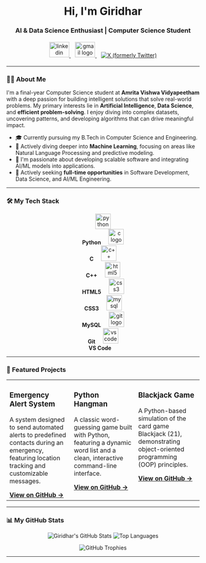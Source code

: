 <div align="center">
  <h1>Hi, I'm Giridhar </h1>
  <h3>AI & Data Science Enthusiast | Computer Science Student</h3>
</div>

<div align="center" style="margin-top: 20px; margin-bottom: 20px;">
  <a href="https://linkedin.com/in/giridhar-r-a01470320" target="_blank">
    <img src="https://raw.githubusercontent.com/maurodesouza/profile-readme-generator/master/src/assets/icons/social/linkedin/default.svg" width="52" height="40" alt="linkedin logo" />
  </a>&nbsp;&nbsp;
  <a href="mailto:your.email@gmail.com" target="_blank">
    <img src="https://raw.githubusercontent.com/maurodesouza/profile-readme-generator/master/src/assets/icons/social/gmail/default.svg" width="52" height="40" alt="gmail logo" />
  </a>&nbsp;&nbsp;
  <a href="https://x.com/_giridhar__" target="_blank">
    <img src="https://img.shields.io/badge/X-000000?style=for-the-badge&logo=x&logoColor=white" alt="X (formerly Twitter)">
  </a>
</div>

---

### 👨‍💻 About Me

I'm a final-year Computer Science student at **Amrita Vishwa Vidyapeetham** with a deep passion for building intelligent solutions that solve real-world problems. My primary interests lie in **Artificial Intelligence**, **Data Science**, and **efficient problem-solving**. I enjoy diving into complex datasets, uncovering patterns, and developing algorithms that can drive meaningful impact.

- 🎓 Currently pursuing my B.Tech in Computer Science and Engineering.
- 🌱 Actively diving deeper into **Machine Learning**, focusing on areas like Natural Language Processing and predictive modeling.
- 🚀 I'm passionate about developing scalable software and integrating AI/ML models into applications.
- 💼 Actively seeking **full-time opportunities** in Software Development, Data Science, and AI/ML Engineering.

---

### 🛠️ My Tech Stack

<p align="center">
  <a href="#" style="text-decoration: none;">
    <img src="https://skillicons.dev/icons?i=python" height="40" alt="python logo"  />
    <br><strong>Python</strong>
  </a>&nbsp;&nbsp;&nbsp;
  <a href="#" style="text-decoration: none;">
    <img src="https://skillicons.dev/icons?i=c" height="40" alt="c logo"  />
    <br><strong>C</strong>
  </a>&nbsp;&nbsp;&nbsp;
  <a href="#" style="text-decoration: none;">
    <img src="https://skillicons.dev/icons?i=cpp" height="40" alt="c++ logo"  />
    <br><strong>C++</strong>
  </a>&nbsp;&nbsp;&nbsp;
  <a href="#" style="text-decoration: none;">
    <img src="https://skillicons.dev/icons?i=html" height="40" alt="html5 logo"  />
    <br><strong>HTML5</strong>
  </a>&nbsp;&nbsp;&nbsp;
  <a href="#" style="text-decoration: none;">
    <img src="https://skillicons.dev/icons?i=css" height="40" alt="css3 logo"  />
    <br><strong>CSS3</strong>
  </a>&nbsp;&nbsp;&nbsp;
  <a href="#" style="text-decoration: none;">
    <img src="https://skillicons.dev/icons?i=mysql" height="40" alt="mysql logo"  />
    <br><strong>MySQL</strong>
  </a>&nbsp;&nbsp;&nbsp;
  <a href="#" style="text-decoration: none;">
    <img src="https://skillicons.dev/icons?i=git" height="40" alt="git logo"  />
    <br><strong>Git</strong>
  </a>&nbsp;&nbsp;&nbsp;
  <a href="#" style="text-decoration: none;">
    <img src="https://skillicons.dev/icons?i=vscode" height="40" alt="vscode logo"  />
    <br><strong>VS Code</strong>
  </a>&nbsp;&nbsp;&nbsp;
</p>

---

### 🚀 Featured Projects

<table>
  <tr>
    <td width="33%" valign="top">
      <h3>Emergency Alert System</h3>
      <p>A system designed to send automated alerts to predefined contacts during an emergency, featuring location tracking and customizable messages.</p>
      <a href="https://github.com/giridhar122/Emergency_Alert_System"><strong>View on GitHub →</strong></a>
    </td>
    <td width="33%" valign="top">
      <h3>Python Hangman</h3>
      <p>A classic word-guessing game built with Python, featuring a dynamic word list and a clean, interactive command-line interface.</p>
      <a href="https://github.com/giridhar122/python-hang"><strong>View on GitHub →</strong></a>
    </td>
    <td width="33%" valign="top">
      <h3>Blackjack Game</h3>
      <p>A Python-based simulation of the card game Blackjack (21), demonstrating object-oriented programming (OOP) principles.</p>
      <a href="https://github.com/giridhar122/Blackjack-"><strong>View on GitHub →</strong></a>
    </td>
  </tr>
</table>

---

### 📊 My GitHub Stats

<p align="center">
  <img src="https://github-readme-stats.vercel.app/api?username=giridhar122&show_icons=true&theme=tokyonight&hide_border=true&count_private=true" alt="Giridhar's GitHub Stats" />
  <img src="https://github-readme-stats.vercel.app/api/top-langs/?username=giridhar122&layout=compact&theme=tokyonight&hide_border=true" alt="Top Languages" />
</p>
<p align="center">
  <img src="https://github-profile-trophy.vercel.app/?username=giridhar122&theme=tokyonight&no-frame=true&row=1&column=6" alt="GitHub Trophies" />
</p>

---

